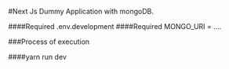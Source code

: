 #Next Js Dummy Application with mongoDB.

####Required .env.development 
####Required MONGO_URI = ....

###Process of execution

####yarn run dev
